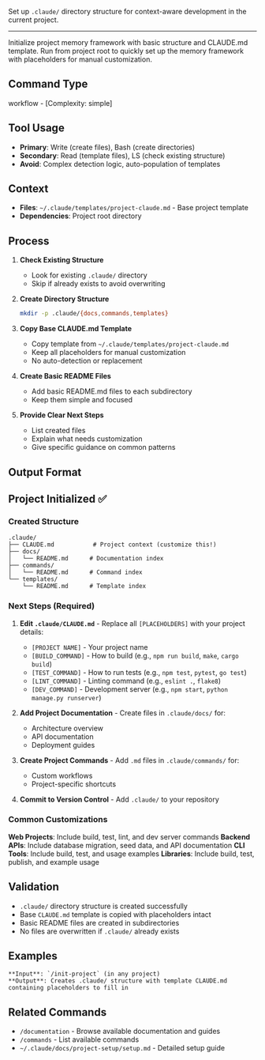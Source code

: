 Set up `.claude/` directory structure for context-aware development in the current project.

---

Initialize project memory framework with basic structure and CLAUDE.md template. Run from project root to quickly set up the memory framework with placeholders for manual customization.

## Command Type

workflow - [Complexity: simple]

## Tool Usage

- **Primary**: Write (create files), Bash (create directories)
- **Secondary**: Read (template files), LS (check existing structure)
- **Avoid**: Complex detection logic, auto-population of templates

## Context

- **Files**: `~/.claude/templates/project-claude.md` - Base project template
- **Dependencies**: Project root directory

## Process

1. **Check Existing Structure**
   
   - Look for existing `.claude/` directory
   - Skip if already exists to avoid overwriting

2. **Create Directory Structure**

   ```bash
   mkdir -p .claude/{docs,commands,templates}
   ```

3. **Copy Base CLAUDE.md Template**

   - Copy template from `~/.claude/templates/project-claude.md`
   - Keep all placeholders for manual customization
   - No auto-detection or replacement

4. **Create Basic README Files**

   - Add basic README.md files to each subdirectory
   - Keep them simple and focused

5. **Provide Clear Next Steps**
   - List created files
   - Explain what needs customization
   - Give specific guidance on common patterns

## Output Format

<output>

## Project Initialized ✅

### Created Structure

```
.claude/
├── CLAUDE.md           # Project context (customize this!)
├── docs/
│   └── README.md      # Documentation index
├── commands/
│   └── README.md      # Command index  
└── templates/
    └── README.md      # Template index
```

### Next Steps (Required)

1. **Edit `.claude/CLAUDE.md`** - Replace all `[PLACEHOLDERS]` with your project details:
   - `[PROJECT NAME]` - Your project name
   - `[BUILD_COMMAND]` - How to build (e.g., `npm run build`, `make`, `cargo build`)
   - `[TEST_COMMAND]` - How to run tests (e.g., `npm test`, `pytest`, `go test`)
   - `[LINT_COMMAND]` - Linting command (e.g., `eslint .`, `flake8`)
   - `[DEV_COMMAND]` - Development server (e.g., `npm start`, `python manage.py runserver`)

2. **Add Project Documentation** - Create files in `.claude/docs/` for:
   - Architecture overview
   - API documentation
   - Deployment guides

3. **Create Project Commands** - Add `.md` files in `.claude/commands/` for:
   - Custom workflows
   - Project-specific shortcuts

4. **Commit to Version Control** - Add `.claude/` to your repository

### Common Customizations

**Web Projects**: Include build, test, lint, and dev server commands
**Backend APIs**: Include database migration, seed data, and API documentation
**CLI Tools**: Include build, test, and usage examples
**Libraries**: Include build, test, publish, and example usage

</output>

## Validation

- `.claude/` directory structure is created successfully
- Base `CLAUDE.md` template is copied with placeholders intact
- Basic README files are created in subdirectories
- No files are overwritten if `.claude/` already exists

## Examples

<example-1>

```
**Input**: `/init-project` (in any project)
**Output**: Creates .claude/ structure with template CLAUDE.md containing placeholders to fill in
```

</example-1>

## Related Commands

- `/documentation` - Browse available documentation and guides
- `/commands` - List available commands
- `~/.claude/docs/project-setup/setup.md` - Detailed setup guide
